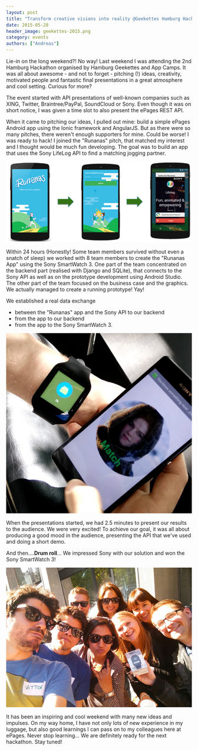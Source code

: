 ```yaml
---
layout: post
title: "Transform creative visions into reality @Geekettes Hamburg Hackathon"
date: 2015-05-28
header_image: geekettes-2015.png
category: events
authors: ["Andreas"]
---
```


Lie-in on the long weekend?!
No way!
Last weekend I was attending the 2nd Hamburg Hackathon organised by Hamburg Geekettes and App Camps. It was all about awesome - and not to forget - pitching (!) ideas, creativity, motivated people and fantastic final presentations in a great atmosphere and cool setting.
Curious for more?

The event started with API presentations of well-known companies such as XING, Twitter, Braintree/PayPal, SoundCloud or Sony.
Even though it was on short notice, I was given a time slot to also present the ePages REST API.

When it came to pitching our ideas, I pulled out mine: build a simple ePages Android app using the Ionic framework and AngularJS.
But as there were so many pitches, there weren't enough supporters for mine.
Could be worse!
I was ready to hack!
I joined the "Runanas" pitch, that matched my interest and I thought would be much fun developing. The goal was to build an app that uses the Sony LifeLog API to find a matching jogging partner.

![](/assets/img/pages/blog/images/blog-geekettes-runanas-app.png)

Within 24 hours (Honestly! Some team members survived without even a snatch of sleep) we worked with 8 team members to create the "Runanas App" using the Sony SmartWatch 3.
One part of the team concentrated on the backend part (realised with Django and SQLite), that connects to the Sony API as well as on the prototype development using Android Studio.
The other part of the team focused on the business case and the graphics.
We actually managed to create a running prototype!  Yay!

We established a real data exchange

* between the "Runanas" app and the Sony API to our backend
* from the app to our backend
* from the app to the Sony SmartWatch 3.

![](/assets/img/pages/blog/images/blog-geekettes-present-runanas-app.jpg)

When the presentations started, we had 2.5 minutes to present our results to the audience.
We were very excited!
To achieve our goal, it was all about producing a good mood in the audience, presenting the API that we've used and doing a short demo.

And then....**Drum roll**... We impressed Sony with our solution and won the Sony SmartWatch 3!

![](/assets/img/pages/blog/images/blog-geekettes-price.jpg)

It has been an inspiring and cool weekend with many new ideas and impulses.
On my way home, I have not only lots of new experience in my luggage, but also good learnings I can pass on to my colleagues here at ePages.
Never stop learning...
We are definitely ready for the next hackathon.
Stay tuned!

